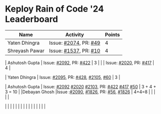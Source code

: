 # Keploy Rain of Code '24 Leaderboard

| Name            | Activity                                                                                                          | Points |
| --------------- | ----------------------------------------------------------------------------------------------------------------- | ------ |
| Yaten Dhingra                | Issue: [#2074](https://github.com/keploy/keploy/issues/2074), PR: [#49](https://github.com/keploy/website/pull/49) |    4    |
| Shreyash Pawar  | Issue: [#1537](https://github.com/keploy/keploy/issues/1537), PR: [#10](https://github.com/keploy/writers-program/pull/10) | 4 |

| Ashutosh Gupta                | Issue: [#2092](https://github.com/keploy/keploy/issues/2092), PR: [#422](https://github.com/keploy/docs/pull/422) |    3    |
|               | Issue: [#2020](https://github.com/keploy/keploy/issues/2020), PR: [#417](https://github.com/keploy/docs/pull/417) |    4    |

| Yaten Dhingra                | Issue: [#2095](https://github.com/keploy/keploy/issues/2095), PR: [#428](https://github.com/keploy/docs/pull/428), [#2105](https://github.com/keploy/keploy/pull/2105), [#60](https://github.com/keploy/website/pull/60)                                                                                                                  |   3    | 


| Ashutosh Gupta                | Issue: [#2092](https://github.com/keploy/keploy/issues/2092) [#2020](https://github.com/keploy/keploy/issues/2020) [#2103](https://github.com/keploy/keploy/issues/2103), PR: [#422](https://github.com/keploy/docs/pull/422) [#417](https://github.com/keploy/docs/pull/417) [#50](https://github.com/keploy/blog-website/pull/50) |    3 + 4 + 3 = 10    |
|Debayan Ghosh    |Issue :[#2090](https://github.com/keploy/keploy/issues/2090), [#1826](https://github.com/keploy/keploy/issues/1826), PR: [#56](https://github.com/keploy/website/pull/56), [#1826](https://github.com/keploy/keploy/issues/1826) | 4+4=8  |
|                 |                                                                                                                   |        |

|                 |                                                                                                                   |        |
|                 |                                                                                                                   |        |
|                 |                                                                                                                   |        |
|                 |                                                                                                                   |        |